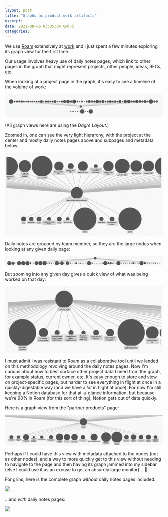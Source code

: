 ```yaml
---
layout: post
title: "Graphs as product work artifacts"
excerpt: 
date: 2021-08-06 03:35:04 GMT-5
categories: 
---
```


We use [Roam](https://roamresearch.com/) extensively at [work](https://egghead.io) and I just spent a few minutes exploring its graph view for the first time.

Our usage involves heavy use of daily notes pages, which link to other pages in the graph that might represent projects, other people, ideas, RFCs, etc.

When looking at a project page in the graph, it's easy to see a timeline of the volume of work:

![](/assets/2021/08/project-view-full.png)

(All graph views here are using the _Dagre Layout_.)

Zoomed in, one can see the very light hierarchy, with the project at the center and mostly daily notes pages above and subpages and metadata below:

![](/assets/2021/08/project-view-zoomed.png)

Daily notes are grouped by team member, so they are the large nodes when looking at any given daily page:

![](/assets/2021/08/daily-view-full.png)

But zooming into any given day gives a quick view of what was being worked on that day:

![](/assets/2021/08/daily-view-zoomed.png)

I must admit I was resistant to Roam as a collaborative tool until we landed on this methodology revolving around the daily notes pages. Now I'm curious about how to best surface other project data I need from the graph, for example status, current owner, etc. It's easy enough to store and view on project-specific pages, but harder to see everything in flight at once in a quickly-digestable way (and we have a _lot_ in flight at once). For now I'm still keeping a Notion database for that at-a-glance information, but because we're 90% in Roam (for this sort of thing), Notion gets out of date quickly.

Here is a graph view from the "partner products" page:

![](/assets/2021/08/partner-products.png)

Perhaps if I could have this view with metadata attached to the nodes (not as other nodes), and a way to more quickly get to this view without needing to navigate to the page and then having its graph jammed into my sidebar (else I could use it as an excuse to get an absurdly large monitor)... 🤔

For grins, here is the complete graph _without_ daily notes pages included:

![](/assets/2021/08/entire-graph.png)

...and _with_ daily notes pages:

![](/assets/2021/08/entire-graph-with-daily.png)
